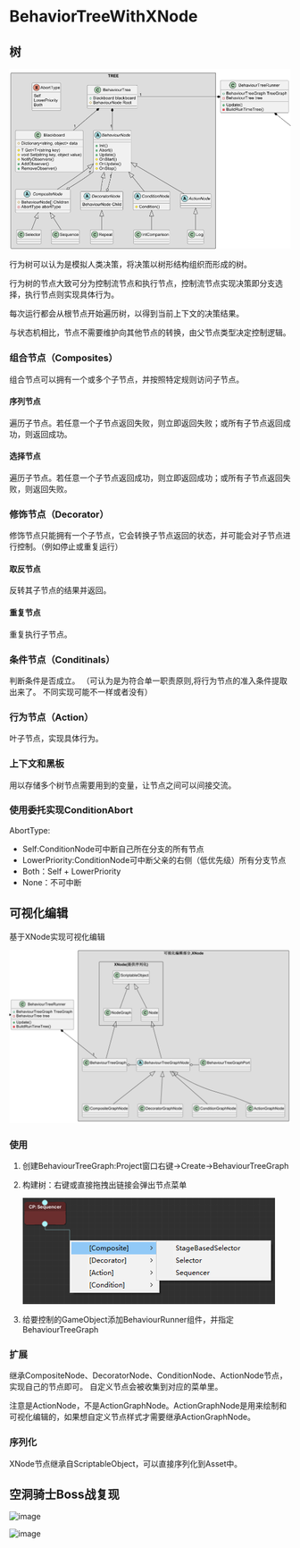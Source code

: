# BehaviorTreeWithXNode

## 树

![](Document/TreeUML.png)

行为树可以认为是模拟人类决策，将决策以树形结构组织而形成的树。

行为树的节点大致可分为控制流节点和执行节点，控制流节点实现决策即分支选择，执行节点则实现具体行为。

每次运行都会从根节点开始遍历树，以得到当前上下文的决策结果。

与状态机相比，节点不需要维护向其他节点的转换，由父节点类型决定控制逻辑。

### 组合节点（Composites）
组合节点可以拥有一个或多个子节点，并按照特定规则访问子节点。
#### 序列节点
遍历子节点。若任意一个子节点返回失败，则立即返回失败；或所有子节点返回成功，则返回成功。
#### 选择节点
遍历子节点。若任意一个子节点返回成功，则立即返回成功；或所有子节点返回失败，则返回失败。
### 修饰节点（Decorator）
修饰节点只能拥有一个子节点，它会转换子节点返回的状态，并可能会对子节点进行控制。（例如停止或重复运行）
#### 取反节点
反转其子节点的结果并返回。
#### 重复节点
重复执行子节点。
### 条件节点（Conditinals）
判断条件是否成立。   （可认为是为符合单一职责原则,将行为节点的准入条件提取出来了。  不同实现可能不一样或者没有）
### 行为节点（Action）
叶子节点，实现具体行为。

### 上下文和黑板
用以存储多个树节点需要用到的变量，让节点之间可以间接交流。

### 使用委托实现ConditionAbort
AbortType:
- Self:ConditionNode可中断自己所在分支的所有节点
- LowerPriority:ConditionNode可中断父亲的右侧（低优先级）所有分支节点
- Both：Self + LowerPriority
- None：不可中断


## 可视化编辑
基于XNode实现可视化编辑

![](Document/TreeView.png)

### 使用

1. 创建BehaviourTreeGraph:Project窗口右键->Create->BehaviourTreeGraph
2. 构建树：右键或直接拖拽出链接会弹出节点菜单

   ![](Document/drag.png)

3. 给要控制的GameObject添加BehaviourRunner组件，并指定BehaviourTreeGraph

### 扩展
继承CompositeNode、DecoratorNode、ConditionNode、ActionNode节点，实现自己的节点即可。 自定义节点会被收集到对应的菜单里。

注意是ActionNode，不是ActionGraphNode。ActionGraphNode是用来绘制和可视化编辑的，如果想自定义节点样式才需要继承ActionGraphNode。

### 序列化
XNode节点继承自ScriptableObject，可以直接序列化到Asset中。


## 空洞骑士Boss战复现
![image](https://github.com/ANA-kh/BehaviorTreeWithXNode/assets/22853405/32b40f90-0345-46c1-8e07-9efac50733ee)

![image](https://github.com/ANA-kh/BehaviorTreeWithXNode/assets/22853405/00d3e989-aad5-4b79-978b-332537811955)






